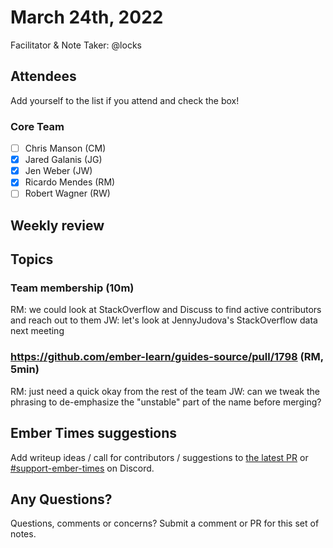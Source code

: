 # March 24th, 2022

Facilitator & Note Taker: @locks

## Attendees

Add yourself to the list if you attend and check the box!

### Core Team

- [ ] Chris Manson (CM)
- [x] Jared Galanis (JG)
- [x] Jen Weber (JW)
- [x] Ricardo Mendes (RM)
- [ ] Robert Wagner (RW)

## Weekly review

## Topics

### Team membership (10m)

RM: we could look at StackOverflow and Discuss to find active contributors and reach out to them
JW: let's look at JennyJudova's StackOverflow data next meeting

### https://github.com/ember-learn/guides-source/pull/1798 (RM, 5min)
RM: just need a quick okay from the rest of the team
JW: can we tweak the phrasing to de-emphasize the "unstable" part of the name before merging?

## Ember Times suggestions

Add writeup ideas / call for contributors / suggestions to [the latest PR](https://github.com/ember-learn/ember-blog/pulls?q=is%3Aopen+is%3Apr+label%3A%22%F0%9F%97%9E+embertimes%22%20or%20#support-ember-times) or [#support-ember-times](https://discordapp.com/channels/480462759797063690/485450546887786506) on Discord.

## Any Questions?

Questions, comments or concerns? Submit a comment or PR for this set of notes.
